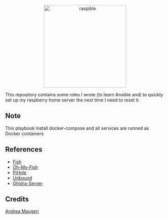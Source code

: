 <p align="center">
        <img src="https://user-images.githubusercontent.com/20267645/158788251-ae6a2c8e-dc3a-4375-8e43-1e8dc24a6028.svg" width="260" height="260" alt="raspible">
</p>

This repository contains some roles I wrote (to learn Ansible and) to quickly set up my raspberry home server the next time I need to reset it.

## Note

This playbook install docker-compose and all services are runned as Docker containers

## References

- [Fish](https://github.com/fish-shell/fish-shell)
- [Oh-My-Fish](https://github.com/oh-my-fish/oh-my-fish)
- [PiHole](https://github.com/pi-hole/pi-hole)
- [Unbound](https://github.com/NLnetLabs/unbound)
- [Ghidra-Server](https://github.com/NationalSecurityAgency/ghidra)

## Credits

[Andrea Maugeri](https://github.com/v0lp3)
